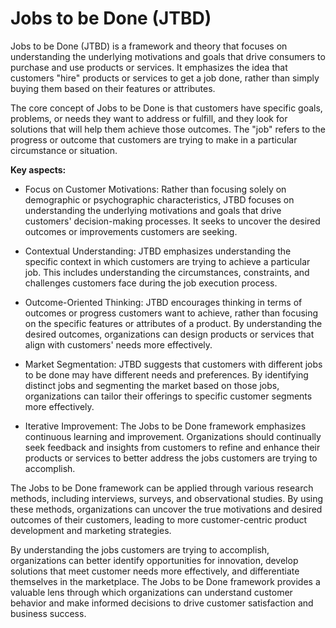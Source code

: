 # Jobs to be Done (JTBD)

Jobs to be Done (JTBD) is a framework and theory that focuses on understanding the underlying motivations and goals that drive consumers to purchase and use products or services. It emphasizes the idea that customers "hire" products or services to get a job done, rather than simply buying them based on their features or attributes.

The core concept of Jobs to be Done is that customers have specific goals, problems, or needs they want to address or fulfill, and they look for solutions that will help them achieve those outcomes. The "job" refers to the progress or outcome that customers are trying to make in a particular circumstance or situation.

**Key aspects:**

* Focus on Customer Motivations: Rather than focusing solely on demographic or psychographic characteristics, JTBD focuses on understanding the underlying motivations and goals that drive customers' decision-making processes. It seeks to uncover the desired outcomes or improvements customers are seeking.

* Contextual Understanding: JTBD emphasizes understanding the specific context in which customers are trying to achieve a particular job. This includes understanding the circumstances, constraints, and challenges customers face during the job execution process.

* Outcome-Oriented Thinking: JTBD encourages thinking in terms of outcomes or progress customers want to achieve, rather than focusing on the specific features or attributes of a product. By understanding the desired outcomes, organizations can design products or services that align with customers' needs more effectively.

* Market Segmentation: JTBD suggests that customers with different jobs to be done may have different needs and preferences. By identifying distinct jobs and segmenting the market based on those jobs, organizations can tailor their offerings to specific customer segments more effectively.

* Iterative Improvement: The Jobs to be Done framework emphasizes continuous learning and improvement. Organizations should continually seek feedback and insights from customers to refine and enhance their products or services to better address the jobs customers are trying to accomplish.

The Jobs to be Done framework can be applied through various research methods, including interviews, surveys, and observational studies. By using these methods, organizations can uncover the true motivations and desired outcomes of their customers, leading to more customer-centric product development and marketing strategies.

By understanding the jobs customers are trying to accomplish, organizations can better identify opportunities for innovation, develop solutions that meet customer needs more effectively, and differentiate themselves in the marketplace. The Jobs to be Done framework provides a valuable lens through which organizations can understand customer behavior and make informed decisions to drive customer satisfaction and business success.
